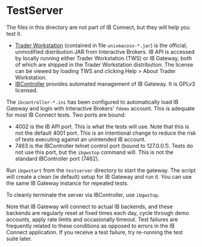 TestServer
==========

The files in this directory are not part of IB Connect, but they will help you test it.

* [Trader Workstation](http://www.interactivebrokers.com/en/pagemap/pagemap_APISolutions.php)
  (contained in file ``unixmacosx-*.jar``) is the official, unmodified
  distribution JAR from Interactive Brokers. IB API is accessed by locally
  running either Trader Workstation (TWS) or IB Gateway, both of which are
  shipped in the Trader Workstation distribution. The license can be viewed by
  loading TWS and clicking Help > About Trader Workstation.
* [IBController](https://github.com/ib-controller/ib-controller) provides
  automated management of IB Gateway. It is GPLv3 licensed.

The ``ibcontroller-*.ini`` has been configured to automatically load IB
Gateway and login with Interactive Brokers' ``fdemo`` account. This is adequate
for most IB Connect tests. Two ports are bound:

* 4002 is the IB API port. This is what the tests will use. Note that this is
  not the default 4001 port. This is an intentional change to reduce the risk of
  tests executing against an unintended IB account.
* 7463 is the IBController telnet control port (bound to 127.0.0.1). Tests do
  not use this port, but the ``ibgwstop`` command will. This is not the standard
  IBController port (7462).

Run ``ibgwstart`` from the ``testserver`` directory to start the gateway. The
script will create a clean (ie default) setup for IB Gateway and run it. You
can use the same IB Gateway instance for repeated tests.

To cleanly terminate the server via IBController, use ``ibgwstop``.

Note that IB Gateway will connect to actual IB backends, and these backends are
regularly reset at fixed times each day, cycle through demo accounts, apply rate
limits and occasionally timeout. Test failures are frequently related to these
conditions as opposed to errors in the IB Connect application. If you receive a
test failure, try re-running the test suite later.
